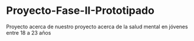 # Proyecto-Fase-II-Prototipado
Proyecto acerca de nuestro proyecto acerca de la salud mental en jóvenes entre 18 a 23 años
